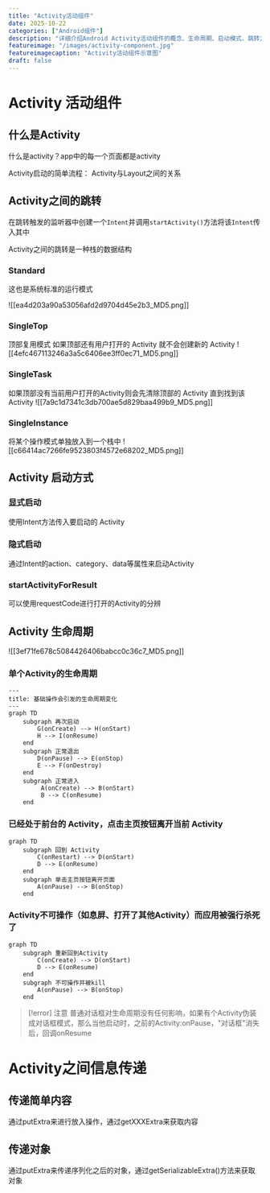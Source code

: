 ```yaml
---
title: "Activity活动组件"
date: 2025-10-22
categories: ["Android组件"]
description: "详细介绍Android Activity活动组件的概念、生命周期、启动模式、跳转方式和信息传递方法"
featureimage: "/images/activity-component.jpg"
featureimagecaption: "Activity活动组件示意图"
draft: false
---
```


# Activity 活动组件

## 什么是Activity

什么是activity？app中的每一个页面都是activity

Activity启动的简单流程：
Activity与Layout之间的关系

## Activity之间的跳转

在跳转触发的监听器中创建一个`Intent`并调用`startActivity()`方法将该`Intent`传入其中

Activity之间的跳转是一种栈的数据结构

### Standard
这也是系统标准的运行模式

![[ea4d203a90a53056afd2d9704d45e2b3_MD5.png]]

### SingleTop
顶部复用模式
如果顶部还有用户打开的 Activity 就不会创建新的 Activity
![[4efc467113246a3a5c6406ee3ff0ec71_MD5.png]]

### SingleTask
如果顶部没有当前用户打开的Activity则会先清除顶部的 Activity 直到找到该Activity
![[7a9c1d7341c3db700ae5d829baa499b9_MD5.png]]

### SingleInstance
将某个操作模式单独放入到一个栈中
![[c66414ac7266fe9523803f4572e68202_MD5.png]]

## Activity 启动方式

### 显式启动
使用Intent方法传入要启动的 Activity

### 隐式启动
通过Intent的action、category、data等属性来启动Activity

### startActivityForResult
可以使用requestCode进行打开的Activity的分辨

## Activity 生命周期

![[3ef71fe678c5084426406babcc0c36c7_MD5.png]]

### 单个Activity的生命周期

```mermaid
---
title: 基础操作会引发的生命周期变化
---
graph TD
	subgraph 再次启动
		G(onCreate) --> H(onStart)
		H --> I(onResume)
	end
	subgraph 正常退出
		D(onPause) --> E(onStop)
		E --> F(onDestroy)
	end
	subgraph 正常进入
		 A(onCreate) --> B(onStart)
		 B --> C(onResume)
	end
```

### 已经处于前台的 Activity，点击主页按钮离开当前 Activity

```mermaid
graph TD
	subgraph 回到 Activity
		C(onRestart) --> D(onStart)
		D --> E(onResume)
	end
	subgraph 单击主页按钮离开页面
		A(onPause) --> B(onStop)
	end
```

### Activity不可操作（如息屏、打开了其他Activity）而应用被强行杀死了

```mermaid
graph TD
	subgraph 重新回到Activity
		C(onCreate) --> D(onStart)
		D --> E(onResume)
	end
	subgraph 不可操作并被kill
		A(onPause) --> B(onStop)
	end
```

>[!error] 注意
>普通对话框对生命周期没有任何影响，如果有个Activity伪装成对话框模式，那么当他启动时，之前的Activity:onPause，"对话框"消失后，回调onResume

# Activity之间信息传递
## 传递简单内容
通过putExtra来进行放入操作，通过getXXXExtra来获取内容
## 传递对象
通过putExtra来传递序列化之后的对象，通过getSerializableExtra()方法来获取对象